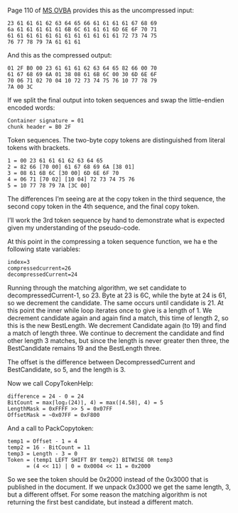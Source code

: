 Page 110 of [MS OVBA](https://interoperability.blob.core.windows.net/files/MS-OVBA/%5bMS-OVBA%5d.pdf) provides this as the uncompressed input:

    23 61 61 61 62 63 64 65 66 61 61 61 61 67 68 69
    6a 61 61 61 61 61 6B 6C 61 61 61 6D 6E 6F 70 71
    61 61 61 61 61 61 61 61 61 61 61 61 72 73 74 75
    76 77 78 79 7A 61 61 61

And this as the compressed output:

    01 2F B0 00 23 61 61 61 62 63 64 65 82 66 00 70
    61 67 68 69 6A 01 38 08 61 6B 6C 00 30 6D 6E 6F
    70 06 71 02 70 04 10 72 73 74 75 76 10 77 78 79
    7A 00 3C

If we split the final output into token sequences and
swap the little-endien encoded words:

    Container signature = 01
    chunk header = B0 2F

Token sequences. The two-byte copy tokens are distinguished
from literal tokens with brackets.

    1 = 00 23 61 61 61 62 63 64 65
    2 = 82 66 [70 00] 61 67 68 69 6A [38 01]
    3 = 08 61 6B 6C [30 00] 6D 6E 6F 70
    4 = 06 71 [70 02] [10 04] 72 73 74 75 76
    5 = 10 77 78 79 7A [3C 00]

The differences I’m seeing are at the copy token in the third
sequence, the second copy token in the 4th sequence, and
the final copy token.

I’ll work the 3rd token sequence by hand to demonstrate
what is expected given my understanding of the pseudo-code.

At this point in the compressing a token sequence function, we ha e the following state variables:

    index=3
    compressedcurrent=26
    decompressedCurrent=24

Running through the matching algorithm, we set candidate to
decompressedCurrent-1, so 23. Byte at 23 is 6C, while the byte
at 24 is 61, so we decrement the candidate. The same occurs until
candidate is 21. At this point the inner while loop iterates once
to give is a length of 1. We decrement candidate again and again
find a match, this time of length 2, so this is the new BestLength.
We decrement Candidate again (to 19) and find a match of length three.
We continue to decrement the candidate and find other length 3 matches,
but since the length is never greater then three, the BestCandidate
remains 19 and the BestLength three.

The offset is the difference between DecompressedCurrent and BestCandidate,
so 5, and the length is 3.

Now we call CopyTokenHelp:

    difference = 24 - 0 = 24
    BitCount = max⌈log₂(24)⌉, 4) = max(⌈4.58⌉, 4) = 5
    LengthMask = 0xFFFF >> 5 = 0x07FF
    OffsetMask = ~0x07FF = 0xF800
 
And a call to PackCopytoken:

    temp1 = Offset - 1 = 4
    temp2 = 16 - BitCount = 11
    temp3 = Length - 3 = 0
    Token = (temp1 LEFT SHIFT BY temp2) BITWISE OR temp3
          = (4 << 11) | 0 = 0x0004 << 11 = 0x2000

So we see the token should be 0x2000 instead of the 0x3000
that is published in the document. If we unpack 0x3000 we
get the same length, 3, but a different offset. For some
reason the matching algorithm is not returning the first
best candidate, but instead a different match.
